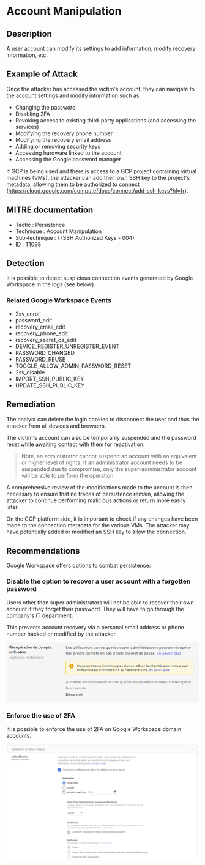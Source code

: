 # Account Manipulation

## Description

A user account can modify its settings to add information, modify recovery information, etc.

## Example of Attack

Once the attacker has accessed the victim's account, they can navigate to the account settings and modify information such as:
- Changing the password
- Disabling 2FA
- Revoking access to existing third-party applications (and accessing the services)
- Modifying the recovery phone number
- Modifying the recovery email address
- Adding or removing security keys
- Accessing hardware linked to the account
- Accessing the Google password manager

If GCP is being used and there is access to a GCP project containing virtual machines (VMs), the attacker can add their own SSH key to the project's metadata, allowing them to be authorized to connect (https://cloud.google.com/compute/docs/connect/add-ssh-keys?hl=fr).

## MITRE documentation

- Tactic : Persistence
- Technique : Account Manipulation
- Sub-technique : / (SSH Authorized Keys - 004)
- ID : [T1098](https://attack.mitre.org/techniques/T1098/)

## Detection

It is possible to detect suspicious connection events generated by Google Workspace in the logs (see below).

### Related Google Workspace Events

- 2sv_enroll
- password_edit
- recovery_email_edit
- recovery_phone_edit
- recovery_secret_qa_edit
- DEVICE_REGISTER_UNREGISTER_EVENT
- PASSWORD_CHANGED
- PASSWORD_REUSE
- TOGGLE_ALLOW_ADMIN_PASSWORD_RESET
- 2sv_disable
- IMPORT_SSH_PUBLIC_KEY
- UPDATE_SSH_PUBLIC_KEY

## Remediation

The analyst can delete the login cookies to disconnect the user and thus the attacker from all devices and browsers.

The victim's account can also be temporarily suspended and the password reset while awaiting contact with them for reactivation.

> Note, an administrator cannot suspend an account with an equivalent or higher level of rights. If an administrator account needs to be suspended due to compromise, only the super-administrator account will be able to perform the operation.

A comprehensive review of the modifications made to the account is then necessary to ensure that no traces of persistence remain, allowing the attacker to continue performing malicious actions or return more easily later.

On the GCP platform side, it is important to check if any changes have been made to the connection metadata for the various VMs. The attacker may have potentially added or modified an SSH key to allow the connection.


## Recommendations

Google Workspace offers options to combat persistence:

### Disable the option to recover a user account with a forgotten password

Users other than super administrators will not be able to recover their own account if they forget their password. They will have to go through the company's IT department.

This prevents account recovery via a personal email address or phone number hacked or modified by the attacker.

![img](../resources/lost_account.png)

### Enforce the use of 2FA

It is possible to enforce the use of 2FA on Google Workspace domain accounts.

![img](../resources/2fa_account.png)
